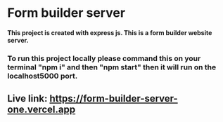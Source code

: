 # Form builder server
#### This project is created with express js. This is a form builder website server. 

### To run this project locally please command this on your terminal "npm i" and then "npm start" then it will run on the localhost5000 port.

## Live link: https://form-builder-server-one.vercel.app